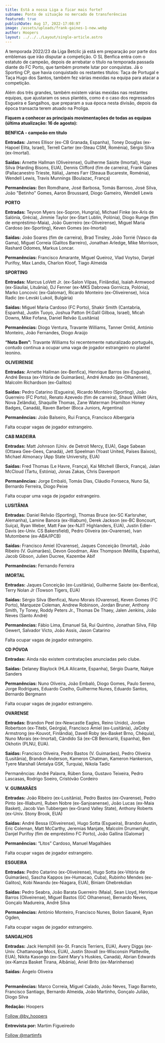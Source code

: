 ```yaml
---
title: Está a nossa Liga a ficar mais forte?
subname: Ponto de situação no mercado de transferências
featured: true
publishDate: Aug 17, 2022-17:08:97
image: /assets/uploads/frank-gaines-1-new.webp
author: Hoopers
layout: ../../../Layout/single-article.astro
---
```

<!--StartFragment-->

A temporada 2022/23 da Liga Betclic já está em preparação por parte dos emblemas que irão disputar a competição. O SL Benfica entra com o estatuto de campeão, depois de arrebatar o título na temporada passada diante do FC Porto, que também promete lutar por conquistas. Já o Sporting CP, que havia conquistado os restantes títulos: Taça de Portugal e Taça Hugo dos Santos, também fez várias mexidas na equipa para atacar a competição.



Além dos três grandes, também existem várias mexidas nas restantes equipas, que ajustaram os seus plantéis, como é o caso dos regressados Esgueira e Sangalhos, que preparam a sua época nesta divisão, depois da época transacta terem atuado na Proliga.



**Fiquem a conhecer as principais movimentações de todas as equipas (última atualização: 16 de agosto):**



**BENFICA - campeão em título**



**Entradas:** James Ellisor (ex-CB Granada, Espanha), Toney Douglas (ex-Hapoel Elita, Israel), Terrell Carter (ex-Steau CSM, Roménia), Sérgio Silva (ex-Imortal).



**Saídas:** Arnette Hallman (Oliveirense), Guilherme Saiote (Imortal), Hugo Silva (Harding Bisons, EUA), Dennis Clifford (fim de carreira), Frank Gaines (Pallacanestro Trieste, Itália), James Farr (Steaua Bucareste, Roménia), Wendell Lewis, Travis Munnings (Boulazac, França)



**Permanências:** Ben Romdhane, José Barbosa, Tomás Barroso, José Silva, João "Betinho" Gomes, Aaron Broussard, Diogo Gameiro, Wendell Lewis 



**PORTO**



**Entradas:** Teyvon Myers (ex-Sopron, Hungria), Michael Finke (ex-Aris de Salónia, Grécia), Jimmie Taylor (ex-Start Lublin, Polónia), Diogo Runge (fim de empréstimo-Maia), João Guerreiro (ex-Oliveirense), Miguel Maria Cardoso (ex-Sporting), Keven Gomes (ex-Imortal)



**Saídas:** João Soares (fim de carreira), Brad Tinsley, João Torrié (Vasco da Gama), Miguel Correia (Galitos Barreiro), Jonathan Arledge, Mike Morrison, Rashard Odomes, Markus Loncar.



**Permanências:** Francisco Amarante, Miguel Queiroz, Vlad Voytso, Danjel Purifoy, Max Landis, Charlon Kloof, Tiago Almeida



**SPORTING** 



**Entradas:** Marcus LoVett Jr. (ex-Salon Vilpas, Finlândia), Isaiah Armwood (ex-Siauliai, Lituânia), DJ Fenner (ex-MKS Dabrowa Gornicza, Polónia), Marko Loncovic (ex-Galomar), Ricardo Monteiro (ex-Oliveirense), Ivica Radic (ex-Levski Lukoil, Bulgária)



**Saídas:** Miguel Maria Cardoso (FC Porto), Shakir Smith (Cantabria, Espanha), Justin Tuoyo, Joshua Patton (H.Galil Gilboa, Israel), Micah Downs, Mike Fofana, Daniel Relvão (Lusitânia)



**Permanências:** Diogo Ventura, Travante Williams, Tanner Omlid, António Monteiro, João Fernandes, Diogo Araújo



**“Nota Bem”:** Travante Williams foi recentemente naturalizado português, contudo continua a ocupar uma vaga de jogador estrangeiro no plantel leonino. 



**OLIVEIRENSE**



**Entradas:** Arnette Hallman (ex-Benfica), Henrique Barros (ex-Esgueira), André Bessa (ex-Vitória de Guimarães), André Amado (ex-Olhanense), Malcolm Richardson (ex-Galitos)



**Saídas:** Pedro Catarino (Esgueira), Ricardo Monteiro (Sporting), João Guerreiro (FC Porto), Renato Azevedo (fim de carreira), Shaun Willett (Airs, Nova Zelândia), Shaquille Thomas, Zane Waterman (Hamilton Honey Badges, Canadá), Raven Barber (Boca Juniors, Argentina)



**Permanências:** João Balseiro, Rui França, Francisco Albergaria



Falta ocupar vagas de jogador estrangeiro. 



**CAB MADEIRA**



**Entradas:** Matt Johnson (Univ. de Detroit Mercy, EUA), Gage Sabean (Ottawa Gee-Gees, Canadá), Jett Speelman (Yoast United, Países Baixos), Michael Almonacy (App State University, EUA)



**Saídas:** Fred Thomas (Le Havre, França), Kai Mitchell (Berck, França), Jalan McCloud (Tartu, Estónia), Jonas Zakas, Chris Davenport



**Permanências:** Jorge Embaló, Tomás Dias, Cláudio Fonseca, Nuno Sá, Bernardo Ferreira, Diogo Peixe



Falta ocupar uma vaga de jogador estrangeiro. 



**LUSITÂNIA**



**Entradas:** Daniel Relvão (Sporting), Thomas Bruce (ex-SC Karlsruher, Alemanha), Lamine Banora (ex-Illiabum), Derek Jackson (ex-BC Boncourt, Suíça), Ryan Weber, Matt Faw (ex-NJIT Highlanders, EUA), Justin Edler-Davis (ex-Univ. CS Bakersfield), Pedro Oliveira (ex-Ovarense), Ivan Mutombene (ex-ABA/IPCB)



**Saídas:** Francisco Amiel (Ovarense), Jaques Conceição (Imortal), João Ribeiro (V. Guimarães), Devon Goodman, Alex Thompson (Melilla, Espanha), Jacob Gibson, Julien Ducree, Kazembe Abif



**Permanências:** Fernando Ferreira



**IMORTAL**



**Entradas:** Jaques Conceição (ex-Lusitânia), Guilherme Saiote (ex-Benfica), Terry Nolan Jr (Towson Tigers, EUA)



**Saídas:** Sérgio Silva (Benfica), Nuno Morais (Ovarense), Keven Gomes (FC Porto), Marqueze Coleman, Andrew Robinson, Jordan Bruner, Anthony Smith, Ty Toney, Roddy Peters Jr., Thomas De Thaey, Jalen Jenkins, João Neves (Santo André)



**Permanências:** Fábio Lima, Emanuel Sá, Rui Quintino, Jonathan Silva, Filip Gewert, Salvador Victo, João Assis, Jason Catarino



Falta ocupar vagas de jogador estrangeiro. 



**CD PÓVOA**



**Entradas:** Ainda não existem contratações anunciadas pelo clube. 



**Saídas:** Delaney Blaylock (HLA Alicante, Espanha), Sérgio Duarte, Nakye Sanders



**Permanências:** Nuno Oliveira, João Embaló, Diogo Gomes, Paulo Sereno, Jorge Rodrigues, Eduardo Coelho, Guilherme Nunes, Eduardo Santos, Bernardo Bergmann



Falta ocupar vagas de jogador estrangeiro. 



**OVARENSE**



**Entradas:** Brandon Peel (ex-Newcastle Eagles, Reino Unido), Jordan Robertson (ex-Titebi, Geórgia), Francisco Amiel (ex-Lusitânia), JaCoby Armstrong (ex-Kouvot, Finlândia), Davell Roby (ex-Basket Brno, Chéquia), Nuno Morais (ex-Imortal), Cândido Sá (ex-CB Benicarló, Espanha), Ben Okhotin (PLNU, EUA).



**Saídas:** Francisco Oliveira, Pedro Bastos (V. Guimarães), Pedro Oliveira (Lusitânia), Brandon Anderson, Kameron Chatman, Kameron Hankerson, Tyere Marshall (Antalya GSK, Turquia), Nikola Tadic



Permanências: André Palavra, Rúben Sona, Gustavo Teixeira, Pedro Lascasas, Rodrigo Soeiro, Cristóvão Cordeiro



**V. GUIMARÃES**



**Entradas:** João Ribeiro (ex-Lusitânia), Pedro Bastos (ex-Ovarense), Pedro Pinto (ex-Illiabum), Ruben Nobre (ex-Sanjoanense), João Lucas (ex-Maia Basket), Jacob Van Tubbergen (ex-Grand Valley State), Anthony Roberts (ex-Univ. Stony Brook, EUA)



**Saídas:** André Bessa (Oliveirense), Hugo Sotta (Esgueira), Brandon Austin, Eric Coleman, Matt McCarthy, Jeremias Manjate, Malcolm Drumwright, Danjel Purifoy (fim de empréstimo FC Porto), João Gallina (Galomar)



**Permanências:** “Litos” Cardoso, Manuel Magalhães



Falta ocupar vagas de jogador estrangeiro. 



**ESGUEIRA**



**Entradas:** Pedro Catarino (ex-Oliveirense), Hugo Sotta (ex-Vitória de Guimarães), Sascha Kappos (ex-Humacao, Cuba), Rubinho Mendes (ex-Galitos), Kobi Nwandu (ex-Niagara, EUA), Biniam Ghebrekdian 



**Saídas:** Pedro Seabra, João Barata Guerreiro (Maia), Sean Lloyd, Henrique Barros (Oliveirense), Miguel Bastos (GC Olhanense), Bernardo Neves, Gonçalo Madureira, André Silva



**Permanências:** António Monteiro, Francisco Nunes, Bolon Sauané, Ryan Ogden, 



Falta ocupar vagas de jogador estrangeiro. 



**SANGALHOS**



**Entradas:** Jack Hemphill (ex-St. Francis Terriers, EUA), Avery Diggs (ex-Univ. Chattanooga Mocs, EUA), Justin Stovall (ex-Wisconsin Platteville, EUA), Nikita Kasongo (ex-Saint Mary's Huskies, Canadá), Abrian Edwards (ex-Kamza Basket Tirana, Albânia), Aniel Brito (ex-Marinhense)



**Saídas:** Ângelo Oliveira 

**\
Permanências:** Marco Correia, Miguel Calado, João Neves, Tiago Barreto, Francisco Santiago, Bernardo Almeida, João Martinho, Gonçalo Julião, Diogo Silva

<!--EndFragment-->

**Redação:** Hoopers

<a href="https://twitter.com/by_hoopers?ref_src=twsrc%5Etfw" class="twitter-follow-button" data-show-count="false">Follow @by_hoopers</a><script async src="https://platform.twitter.com/widgets.js" charset="utf-8"></script>

**Entrevista por:** Martim Figueiredo

<a href="https://twitter.com/martimfs?ref_src=twsrc%5Etfw" class="twitter-follow-button" data-show-count="false">Follow @martimfs</a><script async src="https://platform.twitter.com/widgets.js" charset="utf-8"></script>

<!--EndFragment-->